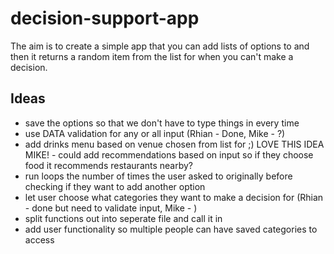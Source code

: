 # decision-support-app

The aim is to create a simple app that you can add lists of options to and then it returns a random item from the list for when you can't make a decision.

## Ideas
- save the options so that we don't have to type things in every time
- use DATA validation for any or all input (Rhian - Done, Mike - ?)
- add drinks menu based on venue chosen from list for ;) LOVE THIS IDEA MIKE! -  could add recommendations based on input so if they choose food it recommends restaurants nearby? 
- run loops the number of times the user asked to originally before checking if they want to add another option
- let user choose what categories they want to make a decision for (Rhian - done but need to validate input, Mike - )
- split functions out into seperate file and call it in
- add user functionality so multiple people can have saved categories to access